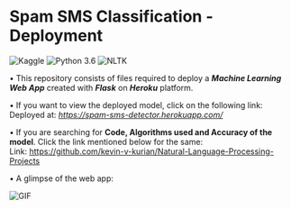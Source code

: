 # Spam SMS Classification - Deployment
![Kaggle](https://img.shields.io/badge/Dataset-Kaggle-blue.svg) ![Python 3.6](https://img.shields.io/badge/Python-3.6-brightgreen.svg) ![NLTK](https://img.shields.io/badge/Library-NLTK-orange.svg)

• This repository consists of files required to deploy a ___Machine Learning Web App___ created with ___Flask___ on ___Heroku___ platform.

• If you want to view the deployed model, click on the following link:<br />
Deployed at: _https://spam-sms-detector.herokuapp.com/_

• If you are searching for __Code, Algorithms used and Accuracy of the model__. Click the link mentioned below for the same:<br />
Link: https://github.com/kevin-v-kurian/Natural-Language-Processing-Projects



• A glimpse of the web app:

![GIF](readme_resources/spam-sms-web-app.gif)

